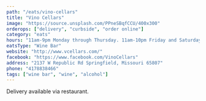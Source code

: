 ```yaml
---
path: "/eats/vino-cellars"
title: "Vino Cellars"
image: "https://source.unsplash.com/PPneSBqfCCU/400x300"
orderops: ["delivery", "curbside", "order online"]
category: "eats"
hours: "11am-9pm Monday through Thursday. 11am-10pm Friday and Saturday"
eatsType: "Wine Bar"
website: "http://www.vcellars.com/"
facebook: "https://www.facebook.com/VinoCellars"
address: "2137 W Republic Rd Springfield, Missouri 65807"
phone: "4178838466"
tags: ["wine bar", "wine", "alcohol"]
---
```


Delivery available via restaurant.
